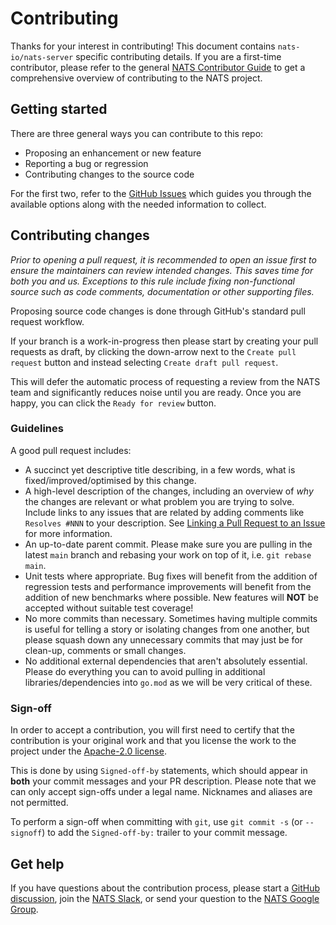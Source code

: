 # Contributing

Thanks for your interest in contributing! This document contains `nats-io/nats-server` specific contributing details. If you are a first-time contributor, please refer to the general [NATS Contributor Guide](https://nats.io/contributing/) to get a comprehensive overview of contributing to the NATS project.

## Getting started

There are three general ways you can contribute to this repo:

- Proposing an enhancement or new feature
- Reporting a bug or regression
- Contributing changes to the source code

For the first two, refer to the [GitHub Issues](https://github.com/nats-io/nats-server/issues/new/choose) which guides you through the available options along with the needed information to collect.

## Contributing changes

_Prior to opening a pull request, it is recommended to open an issue first to ensure the maintainers can review intended changes. This saves time for both you and us. Exceptions to this rule include fixing non-functional source such as code comments, documentation or other supporting files._

Proposing source code changes is done through GitHub's standard pull request workflow.

If your branch is a work-in-progress then please start by creating your pull requests as draft, by clicking the down-arrow next to the `Create pull request` button and instead selecting `Create draft pull request`.

This will defer the automatic process of requesting a review from the NATS team and significantly reduces noise until you are ready. Once you are happy, you can click the `Ready for review` button.

### Guidelines

A good pull request includes:

- A succinct yet descriptive title describing, in a few words, what is fixed/improved/optimised by this change.
- A high-level description of the changes, including an overview of _why_ the changes are relevant or what problem you are trying to solve. Include links to any issues that are related by adding comments like `Resolves #NNN` to your description. See [Linking a Pull Request to an Issue](https://docs.github.com/en/issues/tracking-your-work-with-issues/linking-a-pull-request-to-an-issue) for more information.
- An up-to-date parent commit. Please make sure you are pulling in the latest `main` branch and rebasing your work on top of it, i.e. `git rebase main`.
- Unit tests where appropriate. Bug fixes will benefit from the addition of regression tests and performance improvements will benefit from the addition of new benchmarks where possible. New features will **NOT** be accepted without suitable test coverage!
- No more commits than necessary. Sometimes having multiple commits is useful for telling a story or isolating changes from one another, but please squash down any unnecessary commits that may just be for clean-up, comments or small changes.
- No additional external dependencies that aren't absolutely essential. Please do everything you can to avoid pulling in additional libraries/dependencies into `go.mod` as we will be very critical of these.

### Sign-off

In order to accept a contribution, you will first need to certify that the contribution is your original work and that you license the work to the project under the [Apache-2.0 license](https://github.com/nats-io/nats-server/blob/main/LICENSE).

This is done by using `Signed-off-by` statements, which should appear in **both** your commit messages and your PR description. Please note that we can only accept sign-offs under a legal name. Nicknames and aliases are not permitted.

To perform a sign-off when committing with `git`, use `git commit -s` (or `--signoff`) to add the `Signed-off-by:` trailer to your commit message.

## Get help

If you have questions about the contribution process, please start a [GitHub discussion](https://github.com/nats-io/nats-server/discussions), join the [NATS Slack](https://slack.nats.io/), or send your question to the [NATS Google Group](https://groups.google.com/forum/#!forum/natsio).
